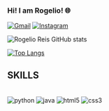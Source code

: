 ### Hi! I am Rogelio! 🌐

[![Gmail](https://img.shields.io/badge/LinkedIn-0077B5?style=for-the-badge&logo=linkedin&logoColor=white)](linkedin.com/in/rogélio-reis)
[![Instagram](https://img.shields.io/badge/Instagram-E4405F?style=for-the-badge&logo=instagram&logoColor=white)](https://www.instagram.com/rogeliofilho_reis/)

![Rogelio Reis GitHub stats](https://github-readme-stats.vercel.app/api?username=rogelioreis&show_icons=true&theme=dark)

[![Top Langs](https://github-readme-stats.vercel.app/api/top-langs/?username=anuraghazra&layout=donut)](https://github.com/anuraghazra/github-readme-stats)

## SKILLS

<div style: "display: inline_block"><br/>
  <img align="center" alt="python" src="https://img.shields.io/badge/Python-14354C?style=for-the-badge&logo=python&logoColor=white"/>
  <img align="center" alt="java" src="https://img.shields.io/badge/Java-ED8B00?style=for-the-badge&logo=openjdk&logoColor=white"/>
  <img align="center" alt="html5" src="https://img.shields.io/badge/HTML5-E34F26?style=for-the-badge&logo=html5&logoColor=white"/>
  <img align="center" alt="css3" src="https://img.shields.io/badge/CSS3-1572B6?style=for-the-badge&logo=css3&logoColor=white"/>
</div>
